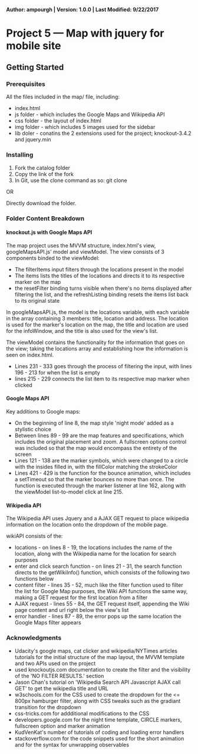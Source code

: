 #### Author: ampourgh | Version: 1.0.0 | Last Modified: 9/22/2017

# Project 5 — Map with jquery for mobile site

## Getting Started

### Prerequisites
All the files included in the map/ file, including:
* index.html
* js folder - which includes the Google Maps and Wikipedia API 
* css folder - the layout of index.html
* img folder - which includes 5 images used for the sidebar
* lib doler - conatins the 2 extensions used for the project; knockout-3.4.2 and jquery.min

### Installing
1. Fork the catalog folder
2. Copy the link of the fork
3. In Git, use the clone command as so: git clone <forked url> <folder name>
  
OR

Directly download the folder.

### Folder Content Breakdown

#### knockout.js with Google Maps API
The map project uses the MVVM structure, index.html's view, googleMapsAPI.js' model and viewModel. The view consists of 3 components binded to the viewModel:
* The filterItems input filters through the locations present in the model
* The items lists the titles of the locations and directs it to its respective marker on the map
* the resetFilter binding turns visible when there's no items displayed after filtering the list, and the refreshListing binding resets the items list back to its original state

In googleMapsAPI.js, the model is the locations variable, with each variable in the array containing 3 members: title, location and address. The location is used for the marker's location on the map, the title and location are used for the infoWindow, and the title is also used for the view's list.

The viewModel contains the functionality for the information that goes on the view; taking the locations array and establishing how the information is seen on index.html. 
* Lines 231 - 333 goes through the process of filtering the input, with lines 196 - 213 for when the list is empty
* lines 215 - 229 connects the list item to its respective map marker when clicked

#### Google Maps API

Key additions to Google maps:
* On the beginning of line 8, the map style 'night mode' added as a stylistic choice
* Between lines 89 - 99 are the map features and specifications, which includes the original placement and zoom. A fullscreen options control was included so that the map would encompass the entirety of the screen
* Lines 121 - 138 are the marker symbols, which were changed to a circle with the insides filled in, with the fillColor matching the strokeColor
* Lines 421 - 429 is the function for the bounce animation, which includes a setTimeout so that the marker bounces no more than once. The function is executed through the marker listener at line 162, along with the viewModel list-to-model click at line 215.

#### Wikipedia API

The Wikipedia API uses Jquery and a AJAX GET request to place wikipedia information on the location onto the dropdown of the mobile page. 

wikiAPI consists of the:
* locations - on lines 8 - 19, the locations includes the name of the location, along with the Wikipedia name for the location for search purposes
* enter and click search function - on lines 21 - 31, the search function directs to the getWikiInfo() function, which consists of the following two functions below
* content filter - lines 35 - 52, much like the filter function used to filter the list for Google Map purposes, the Wiki API functions the same way, making a GET request for the first location from a filter
* AJAX request - lines 55 - 84, the GET request itself, appending the Wiki page content and url right below the view's list
* error handler - lines 87 - 89, the error pops up the same location the Google Maps filter appears


### Acknowledgments
* Udacity's google maps, cat clicker and wikipedia/NYTimes articles tutorials for the initial structure of the map layout, the MVVM template and two APIs used on the project
* used knockoutjs.com documentation to create the filter and the visibility of the 'NO FILTER RESULTS.' section
* Jason Chan's tutorial on 'Wikipedia Search API Javascript AJAX call GET' to get the wikipedia title and URL
* w3schools.com for the CSS used to create the dropdown for the <= 800px hamburger filter, along with CSS tweaks such as the gradiant transition for the dropdown
* css-tricks.com for addditional modifications to the CSS
* developers.google.com for the night time template, CIRCLE markers, fullscreen option and marker animation
* KudVenKat's number of tutorials of coding and loading error handlers
* stackoverflow.com for the code snippets used for the short animation and for the syntax for unwrapping observables
